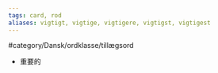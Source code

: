 ```yaml
---
tags: card, rod
aliases: vigtigt, vigtige, vigtigere, vigtigst, vigtigest
---
```


#category/Dansk/ordklasse/tillægsord 
- 重要的